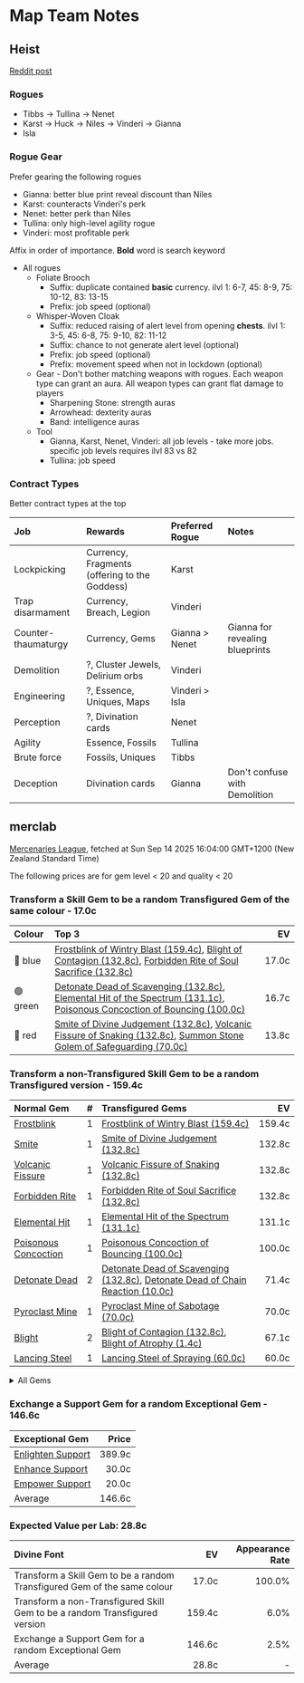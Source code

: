 # Map Team Notes

## Heist

[Reddit post](https://www.reddit.com/r/pathofexile/comments/t9l76f/big_guide_to_heist_how_i_made_a_mirror_in_a_week/)

### Rogues

- Tibbs -> Tullina -> Nenet
- Karst -> Huck -> Niles -> Vinderi -> Gianna
- Isla

### Rogue Gear

Prefer gearing the following rogues

- Gianna: better blue print reveal discount than Niles
- Karst: counteracts Vinderi's perk
- Nenet: better perk than Niles
- Tullina: only high-level agility rogue
- Vinderi: most profitable perk

Affix in order of importance. **Bold** word is search keyword

- All rogues
  - Foliate Brooch
    - Suffix: duplicate contained **basic** currency. ilvl 1: 6-7, 45: 8-9, 75:
      10-12, 83: 13-15
    - Prefix: job speed (optional)
  - Whisper-Woven Cloak
    - Suffix: reduced raising of alert level from opening **chests**. ilvl 1:
      3-5, 45: 6-8, 75: 9-10, 82: 11-12
    - Suffix: chance to not generate alert level (optional)
    - Prefix: job speed (optional)
    - Prefix: movement speed when not in lockdown (optional)
  - Gear - Don't bother matching weapons with rogues. Each weapon type can grant
    an aura. All weapon types can grant flat damage to players
    - Sharpening Stone: strength auras
    - Arrowhead: dexterity auras
    - Band: intelligence auras
  - Tool
    - Gianna, Karst, Nenet, Vinderi: all job levels - take more jobs. specific
      job levels requires ilvl 83 vs 82
    - Tullina: job speed

### Contract Types

Better contract types at the top

| Job                 | Rewards                                       | Preferred Rogue | Notes                           |
| :------------------ | :-------------------------------------------- | :-------------- | :------------------------------ |
| Lockpicking         | Currency, Fragments (offering to the Goddess) | Karst           |                                 |
| Trap disarmament    | Currency, Breach, Legion                      | Vinderi         |                                 |
| Counter-thaumaturgy | Currency, Gems                                | Gianna > Nenet  | Gianna for revealing blueprints |
| Demolition          | ?, Cluster Jewels, Delirium orbs              | Vinderi         |                                 |
| Engineering         | ?, Essence, Uniques, Maps                     | Vinderi > Isla  |                                 |
| Perception          | ?, Divination cards                           | Nenet           |                                 |
| Agility             | Essence, Fossils                              | Tullina         |                                 |
| Brute force         | Fossils, Uniques                              | Tibbs           |                                 |
| Deception           | Divination cards                              | Gianna          | Don't confuse with Demolition   |

## merclab

[Mercenaries League](https://poe.ninja/economy/mercenaries/skill-gems), fetched at Sun Sep 14 2025 16:04:00 GMT+1200 (New Zealand Standard Time)

The following prices are for gem level < 20 and quality < 20

### Transform a Skill Gem to be a random Transfigured Gem of the same colour - 17.0c

Colour | Top 3 | EV
:- | :- | -:
🔵 blue | [Frostblink of Wintry Blast (159.4c)](https://poe.ninja/economy/mercenaries/skill-gems/frostblink-of-wintry-blast-1), [Blight of Contagion (132.8c)](https://poe.ninja/economy/mercenaries/skill-gems/blight-of-contagion-1), [Forbidden Rite of Soul Sacrifice (132.8c)](https://poe.ninja/economy/mercenaries/skill-gems/forbidden-rite-of-soul-sacrifice-1) | 17.0c
🟢 green | [Detonate Dead of Scavenging (132.8c)](https://poe.ninja/economy/mercenaries/skill-gems/detonate-dead-of-scavenging-1), [Elemental Hit of the Spectrum (131.1c)](https://poe.ninja/economy/mercenaries/skill-gems/elemental-hit-of-the-spectrum-1), [Poisonous Concoction of Bouncing (100.0c)](https://poe.ninja/economy/mercenaries/skill-gems/poisonous-concoction-of-bouncing-1) | 16.7c
🔴 red | [Smite of Divine Judgement (132.8c)](https://poe.ninja/economy/mercenaries/skill-gems/smite-of-divine-judgement-1), [Volcanic Fissure of Snaking (132.8c)](https://poe.ninja/economy/mercenaries/skill-gems/volcanic-fissure-of-snaking-1), [Summon Stone Golem of Safeguarding (70.0c)](https://poe.ninja/economy/mercenaries/skill-gems/summon-stone-golem-of-safeguarding-1) | 13.8c

### Transform a non-Transfigured Skill Gem to be a random Transfigured version - 159.4c
Normal Gem | # | Transfigured Gems | EV
 :- | -: | :- | -: 
[Frostblink](https://www.poewiki.net/wiki/Frostblink) | 1 | [Frostblink of Wintry Blast (159.4c)](https://poe.ninja/economy/mercenaries/skill-gems/frostblink-of-wintry-blast-1) | 159.4c
[Smite](https://www.poewiki.net/wiki/Smite) | 1 | [Smite of Divine Judgement (132.8c)](https://poe.ninja/economy/mercenaries/skill-gems/smite-of-divine-judgement-1) | 132.8c
[Volcanic Fissure](https://www.poewiki.net/wiki/Volcanic_Fissure) | 1 | [Volcanic Fissure of Snaking (132.8c)](https://poe.ninja/economy/mercenaries/skill-gems/volcanic-fissure-of-snaking-1) | 132.8c
[Forbidden Rite](https://www.poewiki.net/wiki/Forbidden_Rite) | 1 | [Forbidden Rite of Soul Sacrifice (132.8c)](https://poe.ninja/economy/mercenaries/skill-gems/forbidden-rite-of-soul-sacrifice-1) | 132.8c
[Elemental Hit](https://www.poewiki.net/wiki/Elemental_Hit) | 1 | [Elemental Hit of the Spectrum (131.1c)](https://poe.ninja/economy/mercenaries/skill-gems/elemental-hit-of-the-spectrum-1) | 131.1c
[Poisonous Concoction](https://www.poewiki.net/wiki/Poisonous_Concoction) | 1 | [Poisonous Concoction of Bouncing (100.0c)](https://poe.ninja/economy/mercenaries/skill-gems/poisonous-concoction-of-bouncing-1) | 100.0c
[Detonate Dead](https://www.poewiki.net/wiki/Detonate_Dead) | 2 | [Detonate Dead of Scavenging (132.8c)](https://poe.ninja/economy/mercenaries/skill-gems/detonate-dead-of-scavenging-1), [Detonate Dead of Chain Reaction (10.0c)](https://poe.ninja/economy/mercenaries/skill-gems/detonate-dead-of-chain-reaction-1) | 71.4c
[Pyroclast Mine](https://www.poewiki.net/wiki/Pyroclast_Mine) | 1 | [Pyroclast Mine of Sabotage (70.0c)](https://poe.ninja/economy/mercenaries/skill-gems/pyroclast-mine-of-sabotage-1) | 70.0c
[Blight](https://www.poewiki.net/wiki/Blight) | 2 | [Blight of Contagion (132.8c)](https://poe.ninja/economy/mercenaries/skill-gems/blight-of-contagion-1), [Blight of Atrophy (1.4c)](https://poe.ninja/economy/mercenaries/skill-gems/blight-of-atrophy-1) | 67.1c
[Lancing Steel](https://www.poewiki.net/wiki/Lancing_Steel) | 1 | [Lancing Steel of Spraying (60.0c)](https://poe.ninja/economy/mercenaries/skill-gems/lancing-steel-of-spraying-1) | 60.0c

<details><summary> All Gems </summary>

```
- 159.4 Frostblink (1, Frostblink of Wintry Blast)
- 132.8 Smite (1, Smite of Divine Judgement)
- 132.8 Volcanic Fissure (1, Volcanic Fissure of Snaking)
- 132.8 Forbidden Rite (1, Forbidden Rite of Soul Sacrifice)
- 131.1 Elemental Hit (1, Elemental Hit of the Spectrum)
- 100.0 Poisonous Concoction (1, Poisonous Concoction of Bouncing)
- 71.4 Detonate Dead (2, Detonate Dead of Scavenging, Detonate Dead of Chain Reaction)
- 70.0 Pyroclast Mine (1, Pyroclast Mine of Sabotage)
- 67.1 Blight (2, Blight of Contagion, Blight of Atrophy)
- 60.0 Lancing Steel (1, Lancing Steel of Spraying)
- 55.0 Firestorm (2, Firestorm of Pelting, Firestorm of Meteors)
- 52.5 Penance Brand (2, Penance Brand of Dissipation, Penance Brand of Conduction)
- 46.5 Cyclone (1, Cyclone of Tumult)
- 42.3 Blink Arrow (2, Blink Arrow of Prismatic Clones, Blink Arrow of Bombarding Clones)
- 40.0 Mirror Arrow (2, Mirror Arrow of Bombarding Clones, Mirror Arrow of Prismatic Clones)
- 37.5 Summon Stone Golem (2, Summon Stone Golem of Safeguarding, Summon Stone Golem of Hordes)
- 35.0 Summon Lightning Golem (1, Summon Lightning Golem of Hordes)
- 34.5 Summon Holy Relic (1, Summon Holy Relic of Conviction)
- 30.3 Animate Weapon (2, Animate Weapon of Self Reflection, Animate Weapon of Ranged Arms)
- 29.5 Righteous Fire (1, Righteous Fire of Arcane Devotion)
- 26.7 Crackling Lance (2, Crackling Lance of Disintegration, Crackling Lance of Branching)
- 25.0 Cremation (2, Cremation of the Volcano, Cremation of Exhuming)
- 23.5 Ethereal Knives (2, Ethereal Knives of the Massacre, Ethereal Knives of Lingering Blades)
- 22.5 Bladefall (2, Bladefall of Volleys, Bladefall of Impaling)
- 22.5 Lacerate (2, Lacerate of Haemorrhage, Lacerate of Butchering)
- 20.0 Frenzy (1, Frenzy of Onslaught)
- 20.0 Flame Surge (1, Flame Surge of Combusting)
- 20.0 Kinetic Blast (1, Kinetic Blast of Clustering)
- 17.5 Spark (2, Spark of the Nova, Spark of Unpredictability)
- 15.0 Viper Strike (1, Viper Strike of the Mamba)
- 15.0 Lightning Trap (1, Lightning Trap of Sparking)
- 15.0 Purifying Flame (1, Purifying Flame of Revelations)
- 15.0 Summon Skeletons (2, Summon Skeletons of Mages, Summon Skeletons of Archers)
- 14.5 Flicker Strike (1, Flicker Strike of Power)
- 14.3 Summon Carrion Golem (2, Summon Carrion Golem of Hordes, Summon Carrion Golem of Scavenging)
- 12.5 Ball Lightning (2, Ball Lightning of Orbiting, Ball Lightning of Static)
- 12.2 Toxic Rain (2, Toxic Rain of Withering, Toxic Rain of Sporeburst)
- 10.8 Summon Chaos Golem (2, Summon Chaos Golem of the Maelström, Summon Chaos Golem of Hordes)
- 10.7 Flameblast (2, Flameblast of Celerity, Flameblast of Contraction)
- 10.4 Kinetic Bolt (1, Kinetic Bolt of Fragmentation)
- 10.1 Bane (1, Bane of Condemnation)
- 10.0 Discharge (1, Discharge of Misery)
- 10.0 Ice Spear (1, Ice Spear of Splitting)
- 10.0 Lightning Conduit (1, Lightning Conduit of the Heavens)
- 10.0 Power Siphon (1, Power Siphon of the Archmage)
- 10.0 Summon Raging Spirit (1, Summon Raging Spirit of Enormity)
- 10.0 Vortex (1, Vortex of Projection)
- 9.8 Scourge Arrow (1, Scourge Arrow of Menace)
- 9.8 Soulrend (2, Soulrend of Reaping, Soulrend of the Spiral)
- 9.4 Cold Snap (1, Cold Snap of Power)
- 9.4 Raise Zombie (2, Raise Zombie of Falling, Raise Zombie of Slamming)
- 9.0 Ice Nova (2, Ice Nova of Frostbolts, Ice Nova of Deep Freeze)
- 9.0 Storm Brand (1, Storm Brand of Indecision)
- 8.7 Tornado (3, Tornado of Elemental Turbulence, Tornado Shot of Cloudburst, Tornado Shot)
- 8.6 Barrage (1, Barrage of Volley Fire)
- 8.5 Incinerate (2, Incinerate of Venting, Incinerate of Expanse)
- 8.0 Frost Blades (1, Frost Blades of Katabasis)
- 8.0 Lightning Strike (1, Lightning Strike of Arcing)
- 8.0 Void Sphere (1, Void Sphere of Rending)
- 7.3 Lightning Spire Trap (2, Lightning Spire Trap of Zapping, Lightning Spire Trap of Overloading)
- 7.1 Divine Ire (2, Divine Ire of Holy Lightning, Divine Ire of Disintegration)
- 7.0 Contagion (2, Contagion of Subsiding, Contagion of Transference)
- 6.8 Double Strike (2, Double Strike of Momentum, Double Strike of Impaling)
- 6.7 Storm Rain (2, Storm Rain of the Fence, Storm Rain of the Conduit)
- 6.6 Molten Strike (1, Molten Strike of the Zenith)
- 6.6 Icicle Mine (2, Icicle Mine of Fanning, Icicle Mine of Sabotage)
- 6.5 Summon Flame Golem (2, Summon Flame Golem of Hordes, Summon Flame Golem of the Meteor)
- 6.0 Volatile Dead (2, Volatile Dead of Confinement, Volatile Dead of Seething)
- 6.0 Rain of Arrows (2, Rain of Arrows of Saturation, Rain of Arrows of Artillery)
- 5.8 Hexblast (2, Hexblast of Havoc, Hexblast of Contradiction)
- 5.8 Raise Spectre (1, Raise Spectre of Transience)
- 5.7 Ground Slam (1, Ground Slam of Earthshaking)
- 5.6 Glacial Cascade (1, Glacial Cascade of the Fissure)
- 5.4 Fire Trap (1, Fire Trap of Blasting)
- 5.4 Bodyswap (1, Bodyswap of Sacrifice)
- 5.4 Eye of Winter (2, Eye of Winter of Transience, Eye of Winter of Finality)
- 5.4 Lightning Tendrils (2, Lightning Tendrils of Escalation, Lightning Tendrils of Eccentricity)
- 5.4 Stormbind (1, Stormbind of Teleportation)
- 5.2 Arc (5, Arc of Oscillating, Arc of Surging, Arcanist Brand, Arctic Armour, Arcane Cloak)
- 5.2 Blade Blast (2, Blade Blast of Unloading, Blade Blast of Dagger Detonation)
- 5.1 Summon Reaper (2, Summon Reaper of Revenants, Summon Reaper of Eviscerating)
- 5.0 Animate Guardian (1, Animate Guardian of Smiting)
- 5.0 Leap Slam (1, Leap Slam of Groundbreaking)
- 5.0 Blade Flurry (1, Blade Flurry of Incision)
- 5.0 Caustic Arrow (1, Caustic Arrow of Poison)
- 5.0 Dual Strike (1, Dual Strike of Ambidexterity)
- 5.0 Ice Shot (1, Ice Shot of Penetration)
- 5.0 Ice Trap (1, Ice Trap of Hollowness)
- 5.0 Puncture (1, Puncture of Shanking)
- 5.0 Siege Ballista (1, Siege Ballista of Splintering)
- 5.0 Summon Ice Golem (2, Summon Ice Golem of Hordes, Summon Ice Golem of Shattering)
- 5.0 Flame Dash (1, Flame Dash of Return)
- 5.0 Frost Bomb (2, Frost Bomb of Instability, Frost Bomb of Forthcoming)
- 5.0 Galvanic Field (1, Galvanic Field of Intensity)
- 5.0 Scorching Ray (1, Scorching Ray of Immolation)
- 4.8 Burning Arrow (1, Burning Arrow of Vigour)
- 4.8 Essence Drain (2, Essence Drain of Desperation, Essence Drain of Wickedness)
- 4.7 Bear Trap (1, Bear Trap of Skewers)
- 4.6 Blade Vortex (1, Blade Vortex of the Scythe)
- 4.5 Armageddon Brand (2, Armageddon Brand of Recall, Armageddon Brand of Volatility)
- 4.4 Artillery Ballista (2, Artillery Ballista of Cross Strafe, Artillery Ballista of Focus Fire)
- 4.0 Consecrated Path (1, Consecrated Path of Endurance)
- 4.0 Shield Crush (1, Shield Crush of the Chieftain)
- 4.0 Tectonic Slam (1, Tectonic Slam of Cataclysm)
- 4.0 Lightning Arrow (1, Lightning Arrow of Electrocution)
- 4.0 Snipe (1, Sniper's Mark)
- 3.8 Shrapnel Ballista (1, Shrapnel Ballista of Steel)
- 3.8 Wild Strike (1, Wild Strike of Extremes)
- 3.5 Infernal Blow (1, Infernal Blow of Immolation)
- 3.4 Rage Vortex (1, Rage Vortex of Berserking)
- 3.3 Holy Flame Totem (1, Holy Flame Totem of Ire)
- 3.2 Ice Crash (1, Ice Crash of Cadence)
- 3.2 Blade Trap (2, Blade Trap of Laceration, Blade Trap of Greatswords)
- 3.0 Absolution (1, Absolution of Inspiring)
- 3.0 Bladestorm (1, Bladestorm of Uncertainty)
- 3.0 Earthquake (1, Earthquake of Amplification)
- 3.0 Earthshatter (2, Earthshatter of Prominence, Earthshatter of Fragility)
- 3.0 Glacial Hammer (1, Glacial Hammer of Shattering)
- 3.0 Sunder (1, Sunder of Earthbreaking)
- 3.0 Explosive Trap (2, Explosive Trap of Magnitude, Explosive Trap of Shrapnel)
- 3.0 Wither (1, Withering Step)
- 2.9 Boneshatter (2, Boneshatter of Complex Trauma, Boneshatter of Carnage)
- 2.9 Perforate (2, Perforate of Duality, Perforate of Bloodshed)
- 2.8 Shattering Steel (1, Shattering Steel of Ammunition)
- 2.8 Spectral Throw (1, Spectral Throw of Materialising)
- 2.7 Seismic Trap (1, Seismic Trap of Swells)
- 2.7 Spectral Shield Throw (1, Spectral Shield Throw of Shattering)
- 2.4 Galvanic Arrow (2, Galvanic Arrow of Surging, Galvanic Arrow of Energy)
- 2.2 Frozen Legion (1, Frozen Legion of Rallying)
- 2.0 Dominating Blow (1, Dominating Blow of Inspiring)
- 2.0 Exsanguinate (1, Exsanguinate of Transmission)
- 2.0 Splitting Steel (1, Splitting Steel of Ammunition)
- 1.3 Explosive Concoction (1, Explosive Concoction of Destruction)
- 1.1 Cleave (1, Cleave of Rage)
- 1.0 Reave (1, Reave of Refraction)
- 1.0 Split Arrow (1, Split Arrow of Splitting)
```

</details>

### Exchange a Support Gem for a random Exceptional Gem - 146.6c

Exceptional Gem | Price
 :- | -: 
[Enlighten Support](https://poe.ninja/economy/mercenaries/skill-gems/enlighten-support-1) | 389.9c
[Enhance Support](https://poe.ninja/economy/mercenaries/skill-gems/enhance-support-1) | 30.0c
[Empower Support](https://poe.ninja/economy/mercenaries/skill-gems/empower-support-1) | 20.0c
Average | 146.6c

### Expected Value per Lab: 28.8c

Divine Font | EV | Appearance Rate
 :- | -: | -: 
Transform a Skill Gem to be a random Transfigured Gem of the same colour | 17.0c | 100.0%
Transform a non-Transfigured Skill Gem to be a random Transfigured version | 159.4c | 6.0%
Exchange a Support Gem for a random Exceptional Gem | 146.6c | 2.5%
Average | 28.8c | -